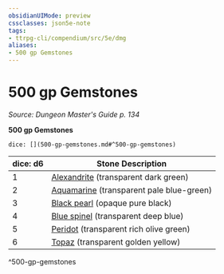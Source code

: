 ```yaml
---
obsidianUIMode: preview
cssclasses: json5e-note
tags:
- ttrpg-cli/compendium/src/5e/dmg
aliases:
- 500 gp Gemstones
---
```

# 500 gp Gemstones
*Source: Dungeon Master's Guide p. 134* 

**500 gp Gemstones**

`dice: [](500-gp-gemstones.md#^500-gp-gemstones)`

| dice: d6 | Stone Description |
|----------|-------------------|
| 1 | [Alexandrite](/3-Mechanics/CLI/Compendium/items/alexandrite.md) (transparent dark green) |
| 2 | [Aquamarine](/3-Mechanics/CLI/Compendium/items/aquamarine.md) (transparent pale blue-green) |
| 3 | [Black pearl](/3-Mechanics/CLI/Compendium/items/black-pearl.md) (opaque pure black) |
| 4 | [Blue spinel](/3-Mechanics/CLI/Compendium/items/blue-spinel.md) (transparent deep blue) |
| 5 | [Peridot](/3-Mechanics/CLI/Compendium/items/peridot.md) (transparent rich olive green) |
| 6 | [Topaz](/3-Mechanics/CLI/Compendium/items/topaz.md) (transparent golden yellow) |
^500-gp-gemstones